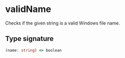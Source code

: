 # validName

Checks if the given string is a valid Windows file name.

## Type signature

<!-- prettier-ignore-start -->
```typescript
(name: string) => boolean
```
<!-- prettier-ignore-end -->
